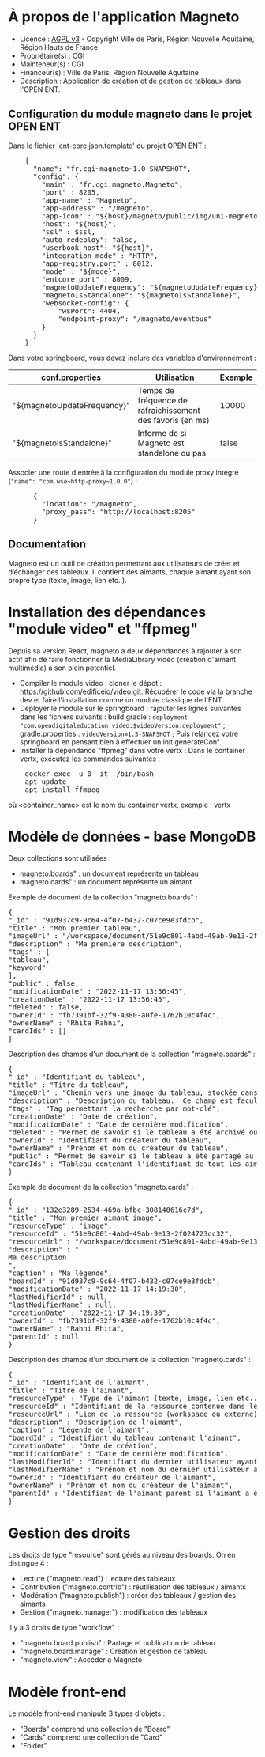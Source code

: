 # À propos de l'application Magneto

- Licence : [AGPL v3](http://www.gnu.org/licenses/agpl.txt) - Copyright Ville de Paris, Région Nouvelle Aquitaine, Région Hauts de France
- Propriétaire(s) : CGI
- Mainteneur(s) : CGI
- Financeur(s) : Ville de Paris, Région Nouvelle Aquitaine
- Description : Application de création et de gestion de tableaux dans l'OPEN ENT.

## Configuration du module magneto dans le projet OPEN ENT

Dans le fichier 'ent-core.json.template' du projet OPEN ENT :

<pre>
    {
      "name": "fr.cgi~magneto~1.0-SNAPSHOT",
      "config": {
        "main" : "fr.cgi.magneto.Magneto",
        "port" : 8205,
        "app-name" : "Magneto",
    	"app-address" : "/magneto",
    	"app-icon" : "${host}/magneto/public/img/uni-magneto.png",
        "host": "${host}",
        "ssl" : $ssl,
        "auto-redeploy": false,
        "userbook-host": "${host}",
        "integration-mode" : "HTTP",
        "app-registry.port" : 8012,
        "mode" : "${mode}",
        "entcore.port" : 8009,
        "magnetoUpdateFrequency": "${magnetoUpdateFrequency}",
        "magnetoIsStandalone": "${magnetoIsStandalone}",
        "websocket-config": {
            "wsPort": 4404,
            "endpoint-proxy": "/magneto/eventbus"
        }
      }
    }
</pre>

Dans votre springboard, vous devez inclure des variables d'environnement :

| **conf.properties**         | **Utilisation**                                            | **Exemple** |
| --------------------------- | ---------------------------------------------------------- | ----------- |
| "${magnetoUpdateFrequency}" | Temps de fréquence de rafraichissement des favoris (en ms) | 10000       |
| "${magnetoIsStandalone}"    | Informe de si Magneto est standalone ou pas                | false       |

Associer une route d'entrée à la configuration du module proxy intégré (`"name": "com.wse~http-proxy~1.0.0"`) :

<pre>
      {
        "location": "/magneto",
        "proxy_pass": "http://localhost:8205"
      }
</pre>

## Documentation

Magneto est un outil de création permettant aux utilisateurs de créer et d’échanger des tableaux.
Il contient des aimants, chaque aimant ayant son propre type (texte, image, lien etc..).

# Installation des dépendances "module video" et "ffpmeg"
Depuis sa version React, magneto a deux dépendances à rajouter à son actif afin de faire fonctionner la MediaLibrary vidéo (création d'aimant multimédia) à son plein potentiel.
* Compiler le module video : cloner le dépot : https://github.com/edificeio/video.git. Récupérer le code via la branche dev et faire l'installation comme un module classique de l'ENT.
* Déployer le module sur le springboard : rajouter les lignes suivantes dans les fichiers suivants :
  build.gradle : `deployment "com.opendigitaleducation:video:$videoVersion:deployment"` ;
  gradle.properties : `videoVersion=1.5-SNAPSHOT` ;
  Puis relancez votre springboard en pensant bien à effectuer un init generateConf.
* Installer la dépendance "ffpmeg" dans votre vertx : Dans le container vertx, exécutez les commandes suivantes :
<pre>
    docker exec -u 0 -it <container_name> /bin/bash
    apt update
    apt install ffmpeg
</pre>
où <container_name> est le nom du container vertx, exemple : vertx

# Modèle de données - base MongoDB

Deux collections sont utilisées :

- magneto.boards" : un document représente un tableau
- magneto.cards" : un document représente un aimant

Exemple de document de la collection "magneto.boards" :

<pre>
{
"_id" : "91d937c9-9c64-4f07-b432-c07ce9e3fdcb",
"title" : "Mon premier tableau",
"imageUrl" : "/workspace/document/51e9c801-4abd-49ab-9e13-2f024723cc32",
"description" : "Ma première description",
"tags" : [
"tableau",
"keyword"
],
"public" : false,
"modificationDate" : "2022-11-17 13:56:45",
"creationDate" : "2022-11-17 13:56:45",
"deleted" : false,
"ownerId" : "fb7391bf-32f9-4380-a0fe-1762b10c4f4c",
"ownerName" : "Rhita Rahni",
"cardIds" : []
}
</pre>

Description des champs d'un document de la collection "magneto.boards" :

<pre>
{
"_id" : "Identifiant du tableau",
"title" : "Titre du tableau",
"imageUrl" : "Chemin vers une image du tableau, stockée dans l'application workspace",
"description" : "Description du tableau.  Ce champ est facultatif",
"tags" : "Tag permettant la recherche par mot-clé",
"creationDate" : "Date de création",
"modificationDate" : "Date de dernière modification",
"deleted" : "Permet de savoir si le tableau a été archivé ou non",
"ownerId" : "Identifiant du créateur du tableau",
"ownerName" : "Prénom et nom du créateur du tableau",
"public" : "Permet de savoir si le tableau a été partagé au public ou non",
"cardIds" : "Tableau contenant l'identifiant de tout les aimants le constituant"
}
</pre>

Exemple de document de la collection "magneto.cards" :

<pre>
{
"_id" : "132e3289-2534-469a-bfbc-308148616c7d",
"title" : "Mon premier aimant image",
"resourceType" : "image",
"resourceId" : "51e9c801-4abd-49ab-9e13-2f024723cc32",
"resourceUrl" : "/workspace/document/51e9c801-4abd-49ab-9e13-2f024723cc32",
"description" : "<div>Ma description</div>",
"caption" : "Ma légende",
"boardId" : "91d937c9-9c64-4f07-b432-c07ce9e3fdcb",
"modificationDate" : "2022-11-17 14:19:30",
"lastModifierId" : null,
"lastModifierName" : null,
"creationDate" : "2022-11-17 14:19:30",
"ownerId" : "fb7391bf-32f9-4380-a0fe-1762b10c4f4c",
"ownerName" : "Rahni Rhita",
"parentId" : null
}
</pre>

Description des champs d'un document de la collection "magneto.cards" :

<pre>
{
"_id" : "Identifiant de l'aimant",
"title" : "Titre de l'aimant",
"resourceType" : "Type de l'aimant (texte, image, lien etc...)",
"resourceId" : "Identifiant de la ressource contenue dans le workspace",
"resourceUrl" : "Lien de la ressource (workspace ou externe)",
"description" : "Description de l'aimant",
"caption" : "Légende de l'aimant",
"boardId" : "Identifiant du tableau contenant l'aimant",
"creationDate" : "Date de création",
"modificationDate" : "Date de dernière modification",
"lastModifierId" : "Identifiant du dernier utilisateur ayant modifié l'aimant",
"lastModifierName" : "Prénom et nom du dernier utilisateur ayant modifié l'aimant",
"ownerId" : "Identifiant du créateur de l'aimant",
"ownerName" : "Prénom et nom du créateur de l'aimant",
"parentId" : "Identifiant de l'aimant parent si l'aimant a été dupliqué"
}
</pre>

# Gestion des droits

Les droits de type "resource" sont gérés au niveau des boards.
On en distingue 4 :

- Lecture ("magneto.read") : lecture des tableaux
- Contribution ("magneto.contrib") : réutilisation des tableaux / aimants
- Modération ("magneto.publish") : créer des tableaux / gestion des aimants
- Gestion ("magneto.manager") : modification des tableaux

Il y a 3 droits de type "workflow" :

- "magneto.board.publish" : Partage et publication de tableau
- "magneto.board.manage" : Création et gestion de tableau
- "magneto.view" : Accéder a Magneto

# Modèle front-end

Le modèle front-end manipule 3 types d'objets :

- "Boards" comprend une collection de "Board"
- "Cards" comprend une collection de "Card"
- "Folder"
